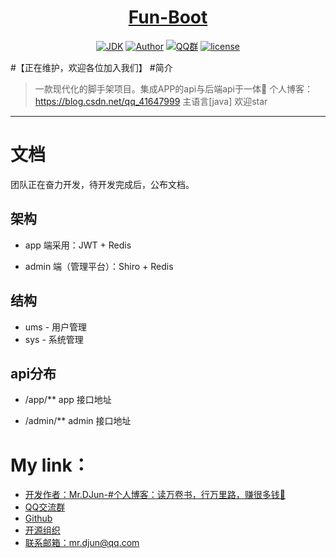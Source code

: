 <h1 align="center"><a href="https://github.com/mrdjun" target="_blank">Fun-Boot</a></h1>

<p align="center">
<a href="https://github.com/mrdjun/fun-boot"><img alt="JDK" src="https://img.shields.io/badge/JDK-1.8-orange.svg"/></a>
<a href="http://mrdjun.github.io"><img alt="Author" src="https://img.shields.io/badge/Author-DJun-blue"/></a>
<a href="https://jq.qq.com/?_wv=1027&k=57LIuZr"><img alt="QQ群" src="https://img.shields.io/badge/chat-Coder%E5%A4%A7%E5%AE%B6%E5%BA%AD-yellow"/></a>
<a href="https://github.com/mrdjun/fun-boot/blob/master/LICENSE"><img alt="license" src="https://img.shields.io/github/license/java-aodeng/hope.svg?style=flat-square"/></a>
</p>

#【正在维护，欢迎各位加入我们】
#简介

> 一款现代化的脚手架项目。集成APP的api与后端api于一体:beers:
> 个人博客：https://blog.csdn.net/qq_41647999 主语言[java] 欢迎star
------------------------------

# 文档

团队正在奋力开发，待开发完成后，公布文档。

## 架构
- app 端采用：JWT + Redis

- admin 端（管理平台）：Shiro + Redis

## 结构
- ums - 用户管理
- sys - 系统管理

## api分布
- /app/**   app   接口地址

- /admin/** admin 接口地址
   

# My link：

- [开发作者：Mr.DJun-#个人博客：读万卷书，行万里路，赚很多钱🥚](http://mrdjun.github.io)
- [QQ交流群](https://jq.qq.com/?_wv=1027&k=57LIuZr) 
- [Github](https://github.com/mrdjun)
- [开源组织](https://github.com/mrdjun)  
- [联系邮箱：](https://github.com/mrdjun/fun-boot)mr.djun@qq.com

